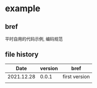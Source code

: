 # example

## bref
平时自用的代码示例, 编码规范



## file history

| Date       | version | bref          |
| ---------- | ------- | ------------- |
| 2021.12.28 | 0.0.1   | first version |
|            |         |               |

